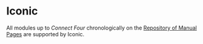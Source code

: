 # Iconic

All modules up to _Connect Four_ chronologically on the [Repository of Manual Pages](https://ktane.timwi.de/) are supported by Iconic.
